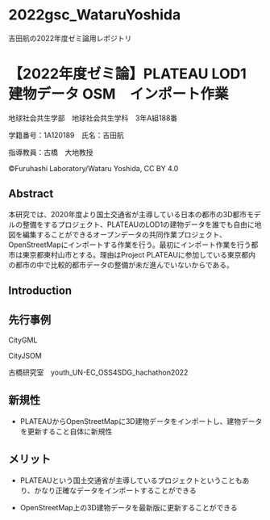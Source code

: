 # 2022gsc_WataruYoshida
吉田航の2022年度ゼミ論用レポジトリ
# 【2022年度ゼミ論】PLATEAU LOD1 建物データ OSM　インポート作業
地球社会共生学部　地球社会共生学科　3年A組188番

学籍番号：1A120189　氏名：吉田航

指導教員：古橋　大地教授

©Furuhashi Laboratory/Wataru Yoshida, CC BY 4.0

## Abstract
本研究では、2020年度より国土交通省が主導している日本の都市の3D都市モデルの整備をするプロジェクト、PLATEAUのLOD1の建物データを誰でも自由に地図を編集することができるオープンデータの共同作業プロジェクト、OpenStreetMapにインポートする作業を行う。最初にインポート作業を行う都市は東京都東村山市とする。理由はProject PLATEAUに参加している東京都内の都市の中で比較的都市データの整備が未だ進んでいないからである。

## Introduction


## 先行事例
CityGML

CityJSOM

古橋研究室　youth_UN-EC_OSS4SDG_hachathon2022


## 新規性
* PLATEAUからOpenStreetMapに3D建物データをインポートし、建物データを更新すること自体に新規性


## メリット
* PLATEAUという国土交通省が主導しているプロジェクトということもあり、かなり正確なデータをインポートすることができる

* OpenStreetMap上の3D建物データを最新版に更新することができる
